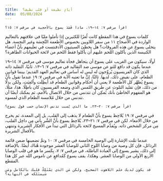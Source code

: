 ```yaml
---
title:  أيادٍ نظيفة أو قلب نظيف؟
date:  05/08/2024
---
```


`اقرأ مرقس ٧: ١٤–١٩. ماذا قَصَدَ يسوع بالأحجية في مرقس ٧: ١٥؟`

كلمات يسوع في هذا المقطع كانت لُغزًا للكثيرين إذا تأملوا مليًا في علاقتهم بالتعاليم الواردة في الأصحاح ١١ من سفر اللاويين بخصوص الأطعمة النَّجِسَة وغير النجسة. هل يتخلى يسوع عن هذه الفروقات؟ هل يخطئ السبتيون الأدفنتست في تعليمهم بأنَّ أعضاء الكنيسة الذين يأكلون اللحم عليهم أن يأكلوا فقط اللحم من لائحة الحيوانات الطاهرة؟

أولًا، سيكون من الغريب على يسوع أن يتجاهل فجأة تعاليم موسى في مرقس ٧: ١٤–١٩ عندما يكون قد دافع للتو عن موسى ضد التقاليد في مرقس ٧: ٦–١٣. ثانيًا، التقليد ذاته الذي كان الفريسيون يُروِّجون له ليس له أساس في تعاليم العهد القديم؛ بينما قوانين الطعام، على نقيض ذلك، لديها. ثالثًا، إنَّ ما تعنيه الآية في مرقس ٧: ١٩ عندما تقول بأنَّ يسوع يُطهِّر كل الأطعمة لا يعني أن أحكام وقوانين الطعام قد اُبطِلَت واُلغِيَت، ولكن بدلًا من ذلك، فإن تقليد التلوث عن طريق اللمس الذي وضعه الفريسيون كان باطِلًا. هذا، مثلًا، هو المفهوم الخاطئ بأنك يُمكِن أن تتدنس من خلال الاتصال بالأمم، ثم يمكنك أيضًا أن تتدنس من خلال مُلامسة الطعام الذي لمسوه.

`اقرأ مرقس ٧: ٢٠–٢٣. ما الذي يُسبب تدنس الإنسان حسب قول يسوع؟`

في مرقس ٧: ١٩ يُلاحِظ يسوع بأنَّ الطعام لا يذهب إلى القلب، بل إلى المعدة، ثم يخرج من خلال الامعاء. لكن في مرقس ٧: ٢١–٢٣، يُلاحِظ يسوع بأنَّ الشَّر يأتي مِن داخِل القلب، مِن مركز الشخص ذاته. ويُقدِّم المسيح لائحة بالرذائل التي تبدأ من الأفكار الشريرة وتنتهي بالأفعال الشريرة.

عندما تمَّت الإشارة إلى الوصية الخامسة في مرقس ٧: ١٠ وتمَّ تضمينها ضمن قائمة الرذائل، فإن كل وصية من وصايا اللوح الثاني للوصايا العشر موجودة هُناك أيضًا. بالإضافة إلى ذلك، يشير يسوع إلى العبادة الباطلة، في مرقس ٧: ٧، بِكَسر ما هو في قلب الوصايا الأربع الأولى من الوصايا العشر. وهكذا، يقف يسوع كَمُدافعٍ عن ناموس الله عبر كل هذا المقطع.

`قد يكون لديك علم اللاهوت الصحيح، ولكن مَن الذي يَمْتَلِكُ قلبك بالكامل ومَن سَيمتَلكه في النهاية؟`
